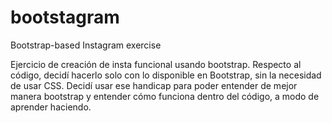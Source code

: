 # bootstagram
Bootstrap-based Instagram exercise 


Ejercicio de creación de insta funcional usando bootstrap. Respecto al código, decidí hacerlo solo con lo disponible en Bootstrap, sin la necesidad de usar CSS.
Decidí usar ese handicap para poder entender de mejor manera bootstrap y entender cómo funciona dentro del código, a modo de aprender haciendo. 
